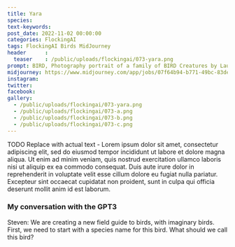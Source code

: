 ```yaml
---
title: Yara
species: 
text-keywords: 
post_date: 2022-11-02 00:00:00
categories: FlockingAI
tags: FlockingAI Birds MidJourney 
header      :
  teaser    : /public/uploads/flockingai/073-yara.png
prompt: BIRD, Photography portrait of a family of BIRD Creatures by Lauren Carr, Big Cute Disney eyes, Tropical citrus tree forest scene, cinematic lighting
midjourney: https://www.midjourney.com/app/jobs/07f64b94-b771-49bc-83de-2cc32f0f25fb
instagram: 
twitter: 
facebook: 
gallery: 
  - /public/uploads/flockingai/073-yara.png
  - /public/uploads/flockingai/073-a.png
  - /public/uploads/flockingai/073-b.png
  - /public/uploads/flockingai/073-c.png
---
```


TODO Replace with actual text - Lorem ipsum dolor sit amet, consectetur adipiscing elit, sed do eiusmod tempor incididunt ut labore et dolore magna aliqua. Ut enim ad minim veniam, quis nostrud exercitation ullamco laboris nisi ut aliquip ex ea commodo consequat. Duis aute irure dolor in reprehenderit in voluptate velit esse cillum dolore eu fugiat nulla pariatur. Excepteur sint occaecat cupidatat non proident, sunt in culpa qui officia deserunt mollit anim id est laborum.

### My conversation with the GPT3

Steven: We are creating a new field guide to birds, with imaginary birds. First, we need to start with a species name for this bird. What should we call this bird?
